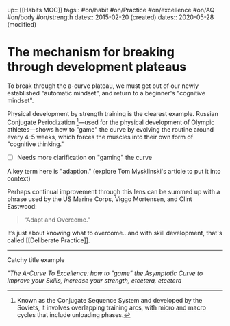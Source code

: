 up:: [[Habits MOC]]
tags:: #on/habit #on/Practice #on/excellence #on/AQ #on/body #on/strength
dates:: 2015-02-20 (created)
dates:: 2020-05-28 (modified)

# The mechanism for breaking through development plateaus
To break through the a-curve plateau, we must get out of our newly established "automatic mindset", and return to a beginner's "cognitive mindset". 

Physical development by strength training is the clearest example. 
Russian Conjugate Periodization [^1]—used for the physical development of Olympic athletes—shows how to "game" the curve by evolving the routine around every 4-5 weeks, which forces the muscles into their own form of "cognitive thinking."

- [ ] Needs more clarification on "gaming" the curve

A key term here is "adaption." (explore Tom Mysklinski's article to put it into context)

Perhaps continual improvement through this lens can be summed up with a phrase used by the US Marine Corps, Viggo Mortensen, and Clint Eastwood: 

> “Adapt and Overcome."

It’s just about knowing what to overcome…and with skill development, that's called [[Deliberate Practice]].

---
Catchy title example

*"The A-Curve To Excellence: how to "game" the Asymptotic Curve to Improve your Skills, increase your strength, etcetera, etcetera*

[^1]: Known as the Conjugate Sequence System and developed by the Soviets, it involves overlapping training arcs, with micro and macro cycles that include unloading phases.